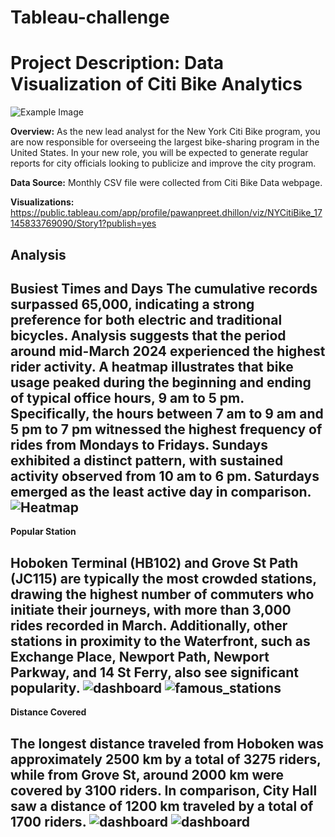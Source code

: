 # Tableau-challenge


# **Project Description: Data Visualization of Citi Bike Analytics**


![Example Image](images/Citibikes-NYC-916126092.jpg.webp)

**Overview:**
As the new lead analyst for the New York Citi Bike program, you are now responsible for overseeing the largest bike-sharing program in the United States. In your new role, you will be expected to generate regular reports for city officials looking to publicize and improve the city program.

**Data Source:**
Monthly CSV file were collected from Citi Bike Data webpage.

**Visualizations:**
https://public.tableau.com/app/profile/pawanpreet.dhillon/viz/NYCitiBike_17145833769090/Story1?publish=yes


**Analysis**
--------------------------------------------------
**Busiest Times and Days**
The cumulative records surpassed 65,000, indicating a strong preference for both electric and traditional bicycles. Analysis suggests that the period around mid-March 2024 experienced the highest rider activity. A heatmap illustrates that bike usage peaked during the beginning and ending of typical office hours, 9 am to 5 pm. Specifically, the hours between 7 am to 9 am and 5 pm to 7 pm witnessed the highest frequency of rides from Mondays to Fridays. Sundays exhibited a distinct pattern, with sustained activity observed from 10 am to 6 pm. Saturdays emerged as the least active day in comparison.
![Heatmap](images/heatmap.png)
----------------------------------

**Popular Station**

Hoboken Terminal (HB102) and Grove St Path (JC115) are typically the most crowded stations, drawing the highest number of commuters who initiate their journeys, with more than 3,000 rides recorded in March. Additionally, other stations in proximity to the Waterfront, such as Exchange Place, Newport Path, Newport Parkway, and 14 St Ferry, also see significant popularity.
![dashboard](images/dash.png)
![famous_stations](images/famous_start_stations.png)
-------------

**Distance Covered**

The longest distance traveled from Hoboken was approximately 2500 km by a total of 3275 riders, while from Grove St, around 2000 km were covered by 3100 riders. In comparison, City Hall saw a distance of 1200 km traveled by a total of 1700 riders.
![dashboard](images/distance_station.png)
![dashboard](images/Station_Ids.png)
-------------------

